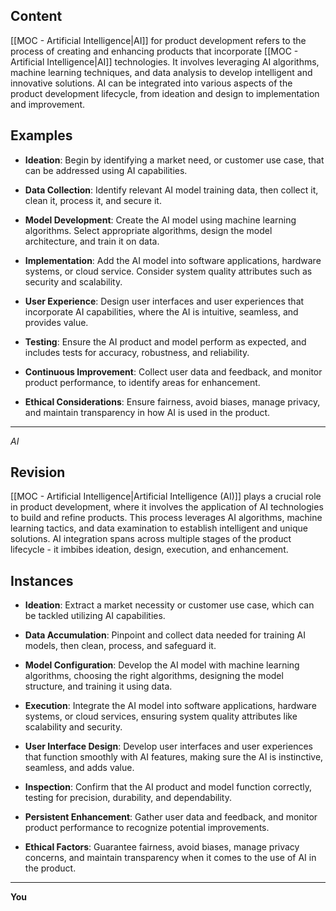 ## Content

[[MOC - Artificial Intelligence|AI]] for product development refers to the process of creating and enhancing products that incorporate [[MOC - Artificial Intelligence|AI]] technologies. It involves leveraging AI algorithms, machine learning techniques, and data analysis to develop intelligent and innovative solutions. AI can be integrated into various aspects of the product development lifecycle, from ideation and design to implementation and improvement.

## Examples

- **Ideation**: Begin by identifying a market need, or customer use case, that can be addressed using AI capabilities.
    
- **Data Collection**: Identify relevant AI model training data, then collect it, clean it, process it, and secure it.
    
- **Model Development**: Create the AI model using machine learning algorithms. Select appropriate algorithms, design the model architecture, and train it on data.
    
- **Implementation**: Add the AI model into software applications, hardware systems, or cloud service. Consider system quality attributes such as security and scalability.
    
- **User Experience**: Design user interfaces and user experiences that incorporate AI capabilities, where the AI is intuitive, seamless, and provides value.
    
- **Testing**: Ensure the AI product and model perform as expected, and includes tests for accuracy, robustness, and reliability.
    
- **Continuous Improvement**: Collect user data and feedback, and monitor product performance, to identify areas for enhancement.
    
- **Ethical Considerations**: Ensure fairness, avoid biases, manage privacy, and maintain transparency in how AI is used in the product.



---
_AI_
## Revision

[[MOC - Artificial Intelligence|Artificial Intelligence (AI)]] plays a crucial role in product development, where it involves the application of AI technologies to build and refine products. This process leverages AI algorithms, machine learning tactics, and data examination to establish intelligent and unique solutions. AI integration spans across multiple stages of the product lifecycle - it imbibes ideation, design, execution, and enhancement.

## Instances

- **Ideation**: Extract a market necessity or customer use case, which can be tackled utilizing AI capabilities.

- **Data Accumulation**: Pinpoint and collect data needed for training AI models, then clean, process, and safeguard it.

- **Model Configuration**: Develop the AI model with machine learning algorithms, choosing the right algorithms, designing the model structure, and training it using data.

- **Execution**: Integrate the AI model into software applications, hardware systems, or cloud services, ensuring system quality attributes like scalability and security.

- **User Interface Design**: Develop user interfaces and user experiences that function smoothly with AI features, making sure the AI is instinctive, seamless, and adds value.

- **Inspection**: Confirm that the AI product and model function correctly, testing for precision, durability, and dependability.

- **Persistent Enhancement**: Gather user data and feedback, and monitor product performance to recognize potential improvements.

- **Ethical Factors**: Guarantee fairness, avoid biases, manage privacy concerns, and maintain transparency when it comes to the use of AI in the product.

---
**You**
